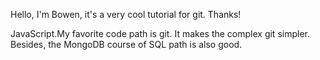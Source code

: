 Hello, I'm Bowen, it's a very cool tutorial for git. Thanks!

JavaScript.My favorite code path is git. It makes the complex git simpler. Besides, the MongoDB course of SQL path is also good.
